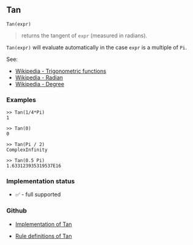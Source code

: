 ## Tan

```
Tan(expr)
```

> returns the tangent of `expr` (measured in radians).
 
`Tan(expr)` will evaluate automatically in the case `expr` is a multiple of `Pi`.

See:
* [Wikipedia - Trigonometric functions](https://en.wikipedia.org/wiki/Trigonometric_functions)
* [Wikipedia - Radian](https://en.wikipedia.org/wiki/Radian)
* [Wikipedia - Degree](https://en.wikipedia.org/wiki/Degree_(angle))

### Examples

```
>> Tan(1/4*Pi)
1
   
>> Tan(0)    
0    
 
>> Tan(Pi / 2)    
ComplexInfinity    
 
>> Tan(0.5 Pi)    
1.633123935319537E16
```






### Implementation status

* &#x2705; - full supported

### Github

* [Implementation of Tan](https://github.com/axkr/symja_android_library/blob/master/symja_android_library/matheclipse-core/src/main/java/org/matheclipse/core/builtin/ExpTrigsFunctions.java#L3276) 

* [Rule definitions of Tan](https://github.com/axkr/symja_android_library/blob/master/symja_android_library/rules/TanRules.m) 
